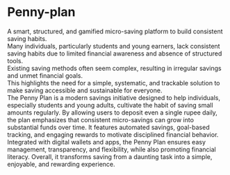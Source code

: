 # Penny-plan
A smart, structured, and gamified micro-saving platform to build consistent saving habits.<br>
Many individuals, particularly students and young earners, lack consistent saving habits due to limited financial awareness and absence of structured tools.<br>
Existing saving methods often seem complex, resulting in irregular savings and unmet financial goals.<br>
This highlights the need for a simple, systematic, and trackable solution to make saving accessible and sustainable for everyone.<br>
The Penny Plan is a modern savings initiative designed to help individuals, especially students and young adults, cultivate the habit of saving small amounts regularly. By allowing users to deposit even a single rupee daily, the plan emphasizes that consistent micro-savings can grow into substantial funds over time. It features automated savings, goal-based tracking, and engaging rewards to motivate disciplined financial behavior.<br>
Integrated with digital wallets and apps, the Penny Plan ensures easy management, transparency, and flexibility, while also promoting financial literacy. Overall, it transforms saving from a daunting task into a simple, enjoyable, and rewarding experience.
